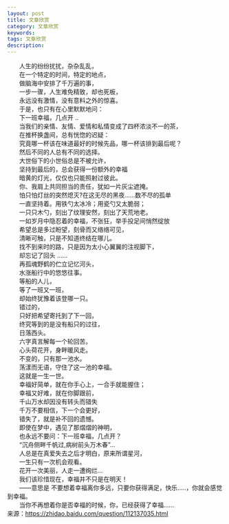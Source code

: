 ```yaml
---
layout: post
title: 文章欣赏
category: 文章欣赏
keywords: 
tags: 文章欣赏
description: 
---
```


　　人生的纷纷扰扰，杂杂乱乱，   
　　在一个特定的时间，特定的地点，   
　　做脑海中安排了千万遍的事，   
　　一步一骤，人生难免精致，却也死板，   
　　永远没有激情，没有意料之外的惊喜。   
　　于是，也只有在心里默默地问：   
　　下一班幸福，几点开 ..    
　　当我们的亲情、友情、爱情和私情变成了四杯浓淡不一的茶，      
　　在推杯换盏间，总有恍惚的迟疑：      
　　究竟哪一杯该在味道最好的时候先品，哪一杯该排到最后呢？      
　　然后不同的人总有不同的选择。      
　　大世俗下的小世俗总是不被允许，       
　　坚持到最后的，总会获得一份额外的幸福       
　　暗黄的灯光，仅仅也只能照射过彼此。       
　　你、我肩上共同担当的责任，犹如一片灰尘遮掩。     
　　怕只怕灯丝的突然熄灭?在这无尽的黑夜……数不尽的孤单       
　　一直坚持着。用铁勺太冰冷；用瓷勺又太脆弱；       
　　一只只木勺，刻出了纹理安然，刻出了天荒地老。           
　　一如岁月中隐忍着的幸福，不张狂，举手投足间悄然绽放          
　　希望总是多过盼望，刻骨而又络络可见，           
　　清晰可触，只是不知道终结在哪儿。         
　　找不到来时的路，只是因为太小心翼翼的注视脚下，            
　　却忘记了回头 ......         
　　再孤魂野鹤的伫立记忆河头，            
　　水涨船行中的悠悠往事。           
　　等船的人儿，             
　　等了一班又一班，           
　　却始终犹豫着该登哪一只。          
　　错过的，         
　　只好把希望寄托到了下一回，          
　　终究等到的是没有船只的过往，           
　　日落西头。       
　　六字真言解每一个轮回苦。       
　　心头荷花开，身畔暖风走。         
　　不变的，只有那一池水。      
　　荡漾而无语，守住了这一池的幸福。         
　　这就是一生一世。       
　　幸福好简单，就在你手心上，一合手就能握住；         
　　幸福又好难，就在你脚跟前，         
　　千山万水却因没有转头而错失          
　　千万不要相信，下一个会更好，         
　　错失了，就是补不回的遗憾。            
　　即使在梦中，遇见了那熠熠的神明，        
　　也永远不要问：下一班幸福，几点开？        
　　“沉舟侧畔千帆过,病树前头万木春”...      
　　人总是在真爱失去之后才明白，原来所谓星河，      
　　一生只有一次机会观看。     
　　花开一次美丽，人走一遭绚烂...        
　　我们该珍惜现在，幸福并不只是在明天！    
　　——意思是 不要想着幸福离你多远，只要你获得满足，快乐.....，你就会感觉到幸福。      
　　当你不再想着你是否幸福的时候，你，已经获得了幸福......     
	来源：https://zhidao.baidu.com/question/112137035.html